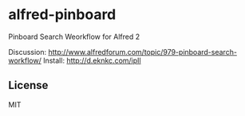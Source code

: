 alfred-pinboard
===============

Pinboard Search Weorkflow for Alfred 2

Discussion: http://www.alfredforum.com/topic/979-pinboard-search-workflow/
Install: http://d.eknkc.com/ipIl

## License
MIT
